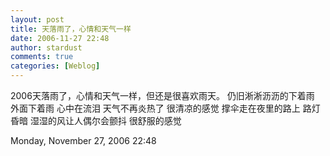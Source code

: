 ```yaml
---
layout: post
title: 天落雨了，心情和天气一样
date: 2006-11-27 22:48
author: stardust
comments: true
categories: [Weblog]
---
```

2006天落雨了，心情和天气一样，但还是很喜欢雨天。
仍旧淅淅沥沥的下着雨 外面下着雨 心中在流泪 天气不再炎热了 很清凉的感觉 撑伞走在夜里的路上 路灯昏暗 湿湿的风让人偶尔会颤抖 很舒服的感觉

Monday, November 27, 2006 22:48
